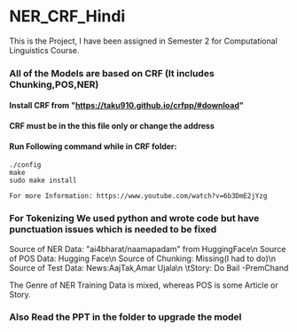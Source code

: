 # NER_CRF_Hindi
This is the Project, I have been assigned in Semester 2 for Computational Linguistics Course.

### All of the Models are based on CRF (It includes Chunking,POS,NER)
#### Install CRF from "https://taku910.github.io/crfpp/#download"
#### CRF must be in the this file only or change the address
#### Run Following command while in CRF folder:
    ./config
    make
    sudo make install

    For more Information: https://www.youtube.com/watch?v=6b3DmE2jYzg
    
### For Tokenizing We used python and wrote code but have punctuation issues which is needed to be fixed

Source of NER Data: "ai4bharat/naamapadam" from HuggingFace\n
Source of POS Data: Hugging Face\n
Source of Chunking: Missing(I had to do)\n
Source of Test Data: News:AajTak,Amar Ujala\n
                     \tStory: Do Bail -PremChand

The Genre of NER Training Data is mixed, whereas POS is some Article or Story.

### Also Read the PPT in the folder to upgrade the model

